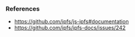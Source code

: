 ### References

- https://github.com/ipfs/js-ipfs#documentation
- https://github.com/ipfs/ipfs-docs/issues/242
